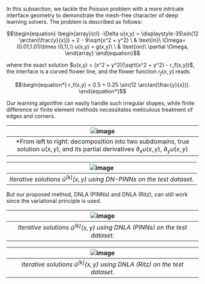 In this subsection, we tackle the Poisson problem with a more intricate interface geometry to demonstrate the mesh-free character of deep learning solvers. The problem is described as follows:
```math
\begin{equation}
\begin{array}{cl}
-\Delta u(x,y)  = \displaystyle-35\sin(12 \arctan(\frac{y}{x})) + 2 - 9\sqrt{x^2 + y^2}  \ & \text{in}\ \Omega=(0.01,1.01)\times (0,1),\\
u(x,y) = g(x,y)\ \ & \text{on}\ \partial \Omega,
\end{array}
\end{equation}
```
where the exact solution $u(x,y) = (x^2 + y^2)(\sqrt{x^2 + y^2} - r_f(x,y))$, the interface is a curved flower line, and the flower function $r_f(x,y)$ reads
```math
\begin{equation*}
	r_f(x,y) = 0.5 + 0.25 \sin(12 \arctan(\frac{y}{x})).
\end{equation*}
```
Our learning algorithm can easily handle such irregular shapes, while finite difference or finite element methods necessitates meticulous treatment of edges and corners.

|![image](https://github.com/AI4SC-TJU/DDLM/assets/93070782/00192b1b-7616-4d3f-9ed0-273208b6be0f)|
|:--------------------------------------------------------------:|
| *From left to right: decomposition into two subdomains, true solution $`u(x,y)`$, and its partial derivatives $`\partial_x u(x,y)`$, $`\partial_y u(x,y)`$ |



|![image](https://github.com/AI4SC-TJU/DDLM/assets/93070782/b0ca1b81-53b1-4466-b362-f8635b6fcc9b)|
|:--------------------------------------------------------------:|
| *Iterative solutions $`\hat{u}^{[k]}(x,y)`$ using DN-PINNs on the test dataset.* |


But our proposed method, DNLA (PINNs) and DNLA (Ritz), can still work since the variational principle is used.


|![image](https://github.com/AI4SC-TJU/DDLM/assets/93070782/a4ff311e-4fa6-45b0-9dbb-f6395cf9df12)|
|:--------------------------------------------------------------:|
| *Iterative solutions $`\hat{u}^{[k]}(x,y)`$ using DNLA (PINNs) on the test dataset.* |

|![image](https://github.com/AI4SC-TJU/DDLM/assets/93070782/f9a78c6b-516b-46b7-bb34-4ac27d506cce)|
|:--------------------------------------------------------------:|
| *Iterative solutions $`\hat{u}^{[k]}(x,y)`$ using DNLA (Ritz) on the test dataset.* |






